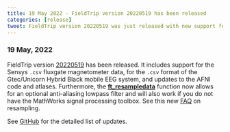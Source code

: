 ```yaml
---
title: 19 May 2022 - FieldTrip version 20220519 has been released
categories: [release]
tweet: FieldTrip version 20220519 was just released with new support for the mobile Gtec/Unicorn EEG system, Sensys fluxgates, AFNI updates and improvements to resampling. See http://www.fieldtriptoolbox.org/#19-may-2022 and https://www.fieldtriptoolbox.org/faq/resampling_lowpassfilter
---
```


### 19 May, 2022

FieldTrip version [20220519](http://github.com/fieldtrip/fieldtrip/releases/tag/20220519) has been released. It includes support for the Sensys `.csv` fluxgate magnetometer data, for the `.csv` format of the Gtec/Unicorn Hybrid Black mobile EEG system, and updates to the AFNI code and atlases. Furthermore, the **[ft_resampledata](/reference/ft_resampledata)** function now allows for an optional anti-aliasing lowpass filter and will also work if you do not have the MathWorks signal processing toolbox. See this new [FAQ](https://www.fieldtriptoolbox.org/faq/resampling_lowpassfilter) on resampling.

See [GitHub](https://github.com/fieldtrip/fieldtrip/compare/20220310...20220519) for the detailed list of updates.

